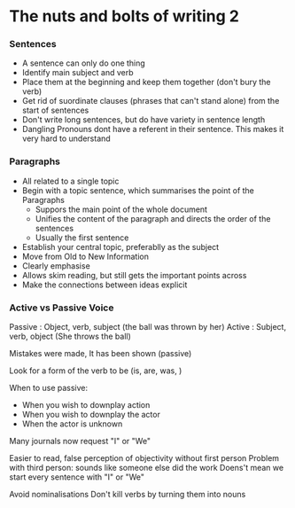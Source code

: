 # The nuts and bolts of writing 2

### Sentences

-   A sentence can only do one thing
-   Identify main subject and verb
-   Place them at the beginning and keep them together (don't bury the verb)
-   Get rid of suordinate clauses (phrases that can't stand alone) from the start of sentences
-   Don't write long sentences, but do have variety in sentence length
-   Dangling Pronouns dont have a referent in their sentence. This makes it very hard to understand

### Paragraphs

-   All related to a single topic
-   Begin with a topic sentence, which summarises the point of the Paragraphs
    -   Suppors the main point of the whole document
    -   Unifies the content of the paragraph and directs the order of the sentences
    -   Usually the first sentence
-   Establish your central topic, preferablly as the subject
-   Move from Old to New Information
-   Clearly emphasise
-   Allows skim reading, but still gets the important points across
-   Make the connections between ideas explicit

### Active vs Passive Voice

Passive : Object, verb, subject (the ball was thrown by her)
Active : Subject, verb, object  (She throws the ball)

Mistakes were made, It has been shown (passive)

Look for a form of the verb to be (is, are, was, )

When to use passive:

-   When you wish to downplay action
-   When you wish to downplay the actor
-   When the actor is unknown

Many journals now request "I" or "We"

Easier to read, false perception of objectivity without first person
Problem with third person: sounds like someone else did the work
Doens't mean we start every sentence with "I" or "We"

Avoid nominalisations
Don't kill verbs by turning them into nouns 
